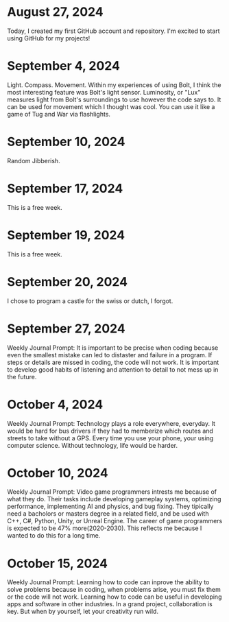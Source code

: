 # August 27, 2024
Today, I created my first GitHub account and repository. I'm excited to start using GitHub for my projects!
# September 4, 2024
Light.
Compass.
Movement.
Within my experiences of using Bolt, I think the most interesting feature was Bolt's light sensor. Luminosity, or "Lux"
measures light from Bolt's surroundings to use however the code says to. It can be used for movement which I thought was
cool. You can use it like a game of Tug and War via flashlights.
# September 10, 2024
Random Jibberish.
# September 17, 2024
This is a free week.
# September 19, 2024
This is a free week.
# September 20, 2024
I chose to program a castle for the swiss or dutch, I forgot.
# September 27, 2024
Weekly Journal Prompt: It is important to be precise when coding because even the smallest mistake can led to distaster
and failure in a program. If steps or details are missed in coding, the code will not work. It is important to develop
good habits of listening and attention to detail to not mess up in the future.
# October 4, 2024
Weekly Journal Prompt: Technology plays a role everywhere, everyday. It would be hard for bus drivers if they had to
memberize which routes and streets to take without a GPS. Every time you use your phone, your using computer science.
Without technology, life would be harder.
# October 10, 2024
Weekly Journal Prompt: Video game programmers intrests me because of what they do. Their tasks include developing gameplay
systems, optimizing performance, implementing AI and physics, and bug fixing. They tipically need a bacholors or masters
degree in a related field, and be used with C++, C#, Python, Unity, or Unreal Engine. The career of game programmers is
expected to be 47% more(2020-2030). This reflects me because I wanted to do this for a long time.
# October 15, 2024
Weekly Journal Prompt: Learning how to code can inprove the ability to solve problems because in coding, when problems
arise, you must fix them or the code will not work. Learning how to code can be useful in developing apps and software in
other industries. In a grand project, collaboration is key. But when by yourself, let your creativity run wild.
